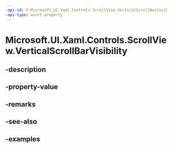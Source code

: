 ```yaml
---
-api-id: P:Microsoft.UI.Xaml.Controls.ScrollView.VerticalScrollBarVisibility
-api-type: winrt property
---
```


# Microsoft.UI.Xaml.Controls.ScrollView.VerticalScrollBarVisibility

<!--
public Microsoft.UI.Xaml.Controls.ScrollBarVisibility VerticalScrollBarVisibility { get; set; }
-->


## -description

## -property-value

## -remarks

## -see-also

## -examples


